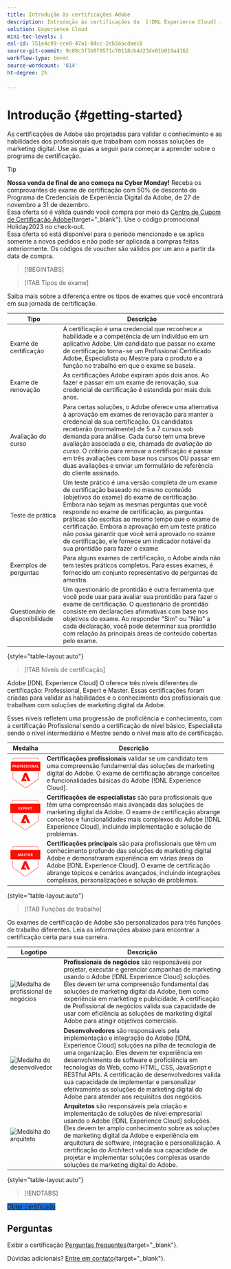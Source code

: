 ```yaml
---
title: Introdução às certificações Adobe
description: Introdução às certificações da  [!DNL Experience Cloud] . Saiba mais sobre o programa e este site.
solution: Experience Cloud
mini-toc-levels: 1
exl-id: 751e4c99-cce8-47a1-84cc-2cb3aacdaec8
source-git-commit: 9c08c3f3b8f9571c70118cb4d23de01b019a4162
workflow-type: tm+mt
source-wordcount: '814'
ht-degree: 2%

---
```


# Introdução {#getting-started}

As certificações de Adobe são projetadas para validar o conhecimento e as habilidades dos profissionais que trabalham com nossas soluções de marketing digital. Use as guias a seguir para começar a aprender sobre o programa de certificação.

>[!TIP]
>
>**Nossa venda de final de ano começa na Cyber Monday!** Receba os comprovantes de exame de certificação com 50% de desconto do Programa de Credenciais de Experiência Digital da Adobe, de 27 de novembro a 31 de dezembro.
><br>
>Essa oferta só é válida quando você compra por meio da [Centro de Cupom de Certificação Adobe](https://experienceleague.adobe.com/docs/analytics/analyze/home.html?lang=pt-BR){target="_blank"}. Use o código promocional Holiday2023 no check-out.
><br>
>Essa oferta só está disponível para o período mencionado e se aplica somente a novos pedidos e não pode ser aplicada a compras feitas anteriormente. Os códigos de voucher são válidos por um ano a partir da data de compra.

>[!BEGINTABS]

>[!TAB Tipos de exame]

Saiba mais sobre a diferença entre os tipos de exames que você encontrará em sua jornada de certificação.

| Tipo | Descrição |
| ------- | ------- |
| Exame de certificação | A certificação é uma credencial que reconhece a habilidade e a competência de um indivíduo em um aplicativo Adobe. Um candidato que passar no exame de certificação torna-se um Profissional Certificado Adobe, Especialista ou Mestre para o produto e a função no trabalho em que o exame se baseia. |
| Exame de renovação | As certificações Adobe expiram após dois anos. Ao fazer e passar em um exame de renovação, sua credencial de certificação é estendida por mais dois anos. |
| Avaliação do curso | Para certas soluções, o Adobe oferece uma alternativa à aprovação em exames de renovação para manter a credencial da sua certificação. Os candidatos receberão (normalmente) de 5 a 7 cursos sob demanda para análise. Cada curso tem uma breve avaliação associada a ele, chamada de _avaliação do curso_. O critério para renovar a certificação é passar em três avaliações com base nos cursos OU passar em duas avaliações e enviar um formulário de referência do cliente assinado. |
| Teste de prática | Um teste prático é uma versão completa de um exame de certificação baseado no mesmo conteúdo (objetivos do exame) do exame de certificação. Embora não sejam as mesmas perguntas que você responde no exame de certificação, as perguntas práticas são escritas ao mesmo tempo que o exame de certificação. Embora a aprovação em um teste prático não possa garantir que você será aprovado no exame de certificação, ele fornece um indicador notável da sua prontidão para fazer o exame |
| Exemplos de perguntas | Para alguns exames de certificação, o Adobe ainda não tem testes práticos completos. Para esses exames, é fornecido um conjunto representativo de perguntas de amostra. |
| Questionário de disponibilidade | Um questionário de prontidão é outra ferramenta que você pode usar para avaliar sua prontidão para fazer o exame de certificação. O questionário de prontidão consiste em declarações afirmativas com base nos objetivos do exame. Ao responder &quot;Sim&quot; ou &quot;Não&quot; a cada declaração, você pode determinar sua prontidão com relação às principais áreas de conteúdo cobertas pelo exame. |

{style="table-layout:auto"}

>[!TAB Níveis de certificação]

Adobe [!DNL Experience Cloud] O oferece três níveis diferentes de certificação: Professional, Expert e Master. Essas certificações foram criadas para validar as habilidades e o conhecimento dos profissionais que trabalham com soluções de marketing digital da Adobe.

Esses níveis refletem uma progressão de proficiência e conhecimento, com a certificação Profissional sendo a certificação de nível básico, Especialista sendo o nível intermediário e Mestre sendo o nível mais alto de certificação.

| Medalha | Descrição |
| ------- | ------- |
| ![Medalha profissional](/help/certifications/assets/professional-badge-Xsmall.png) | **Certificações profissionais** validar se um candidato tem uma compreensão fundamental das soluções de marketing digital do Adobe. O exame de certificação abrange conceitos e funcionalidades básicas do Adobe [!DNL Experience Cloud]. |
| ![Medalha de especialista](/help/certifications/assets/expert-badge-Xsmall.png) | **Certificações de especialistas** são para profissionais que têm uma compreensão mais avançada das soluções de marketing digital da Adobe. O exame de certificação abrange conceitos e funcionalidades mais complexos do Adobe [!DNL Experience Cloud], incluindo implementação e solução de problemas. |
| ![Medalha principal](/help/certifications/assets/master-badge-Xsmall.png) | **Certificações principais** são para profissionais que têm um conhecimento profundo das soluções de marketing digital Adobe e demonstraram experiência em várias áreas do Adobe [!DNL Experience Cloud]. O exame de certificação abrange tópicos e cenários avançados, incluindo integrações complexas, personalizações e solução de problemas. |

{style="table-layout:auto"}

>[!TAB Funções de trabalho]

Os exames de certificação de Adobe são personalizados para três funções de trabalho diferentes. Leia as informações abaixo para encontrar a certificação certa para sua carreira.

| Logotipo | Descrição |
| ------- | ------- |
| ![Medalha de profissional de negócios](/help/certifications/assets/business_practitioner_blk_small.png) | **Profissionais de negócios** são responsáveis por projetar, executar e gerenciar campanhas de marketing usando o Adobe [!DNL Experience Cloud] soluções. Eles devem ter uma compreensão fundamental das soluções de marketing digital da Adobe, bem como experiência em marketing e publicidade. A certificação de Profissional de negócios valida sua capacidade de usar com eficiência as soluções de marketing digital Adobe para atingir objetivos comerciais. |
| ![Medalha do desenvolvedor](/help/certifications/assets/developer_blk_small.png) | **Desenvolvedores** são responsáveis pela implementação e integração do Adobe [!DNL Experience Cloud] soluções na pilha de tecnologia de uma organização. Eles devem ter experiência em desenvolvimento de software e proficiência em tecnologias da Web, como HTML, CSS, JavaScript e RESTful APIs. A certificação de desenvolvedores valida sua capacidade de implementar e personalizar efetivamente as soluções de marketing digital do Adobe para atender aos requisitos dos negócios. |
| ![Medalha do arquiteto](/help/certifications/assets/architect_blk_small.png) | **Arquitetos** são responsáveis pela criação e implementação de soluções de nível empresarial usando o Adobe [!DNL Experience Cloud] soluções. Eles devem ter amplo conhecimento sobre as soluções de marketing digital da Adobe e experiência em arquitetura de software, integração e personalização. A certificação do Architect valida sua capacidade de projetar e implementar soluções complexas usando soluções de marketing digital do Adobe. |

{style="table-layout:auto"}

<!--

>[!TAB Certification journey]

The Certification Journey Guide is a comprehensive tool designed to provide you with all the information you need to prepare for a certification exam. The guide is divided into three main sections: Get Ready, Get Prepped, and Get Certified.

| Sections | Description |
| ------- | ------- |
|**Get Ready** | Intended to give an overview of the exam, including information about the intended audience, exam details, readiness self-assessment, exam objectives, and scope. This section helps you understand the exam and what you can expect when taking it. The readiness self-assessment is particularly helpful, as it allows you to determine your current level of knowledge and identify areas where you may need to focus your study efforts. |
| **Get Prepped** | Is where you can find training and resources to help you prepare for the exam. This section includes information about and links to study materials and training courses. |
| **Get Certified** | Offers valuable information on how to register for the certification exam, including details about the registration process and available payment methods. In addition, this section also provides a clear overview of the exam process. Look to this section for helpful resources, such as a link to the Adobe Certification Prep Portal for exams that offer practice tests, as well as links to register for certification exams. |

{style="table-layout:auto"}

-->

>[!ENDTABS]

<a href="https://experienceleague.adobe.com/docs/certification/certification/how-to-get-certified.html" target="_blank" class="spectrum-Button spectrum-Button--fill spectrum-Button--accent spectrum-Button--sizeM is-margin-bottom-big-big at-element-click-tracking" style="background-color:#1473E6">

<span class="spectrum-Button-label has-no-wrap">
   Obter certificado
</span>
</a>

## Perguntas

Exibir a certificação [Perguntas frequentes](https://experienceleague.adobe.com/docs/certification/certification/faq.html){target="_blank"}.

Dúvidas adicionais? [Entre em contato](mailto:certif@adobe.com){target="_blank"}.
